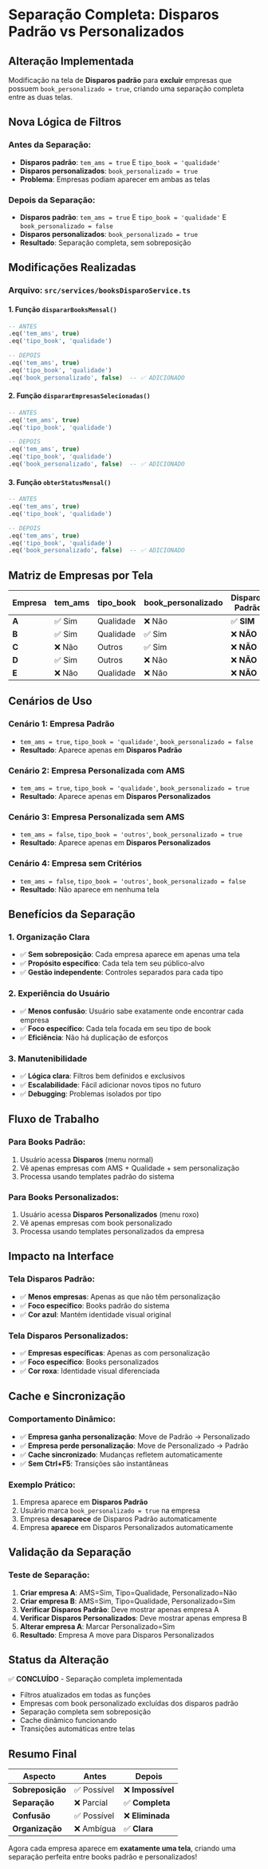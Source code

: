 # Separação Completa: Disparos Padrão vs Personalizados

## Alteração Implementada

Modificação na tela de **Disparos padrão** para **excluir** empresas que possuem `book_personalizado = true`, criando uma separação completa entre as duas telas.

## Nova Lógica de Filtros

### **Antes da Separação:**
- **Disparos padrão**: `tem_ams = true` E `tipo_book = 'qualidade'`
- **Disparos personalizados**: `book_personalizado = true`
- **Problema**: Empresas podiam aparecer em ambas as telas

### **Depois da Separação:**
- **Disparos padrão**: `tem_ams = true` E `tipo_book = 'qualidade'` E `book_personalizado = false`
- **Disparos personalizados**: `book_personalizado = true`
- **Resultado**: Separação completa, sem sobreposição

## Modificações Realizadas

### Arquivo: `src/services/booksDisparoService.ts`

#### 1. **Função `dispararBooksMensal()`**
```sql
-- ANTES
.eq('tem_ams', true)
.eq('tipo_book', 'qualidade')

-- DEPOIS
.eq('tem_ams', true)
.eq('tipo_book', 'qualidade')
.eq('book_personalizado', false)  -- ✅ ADICIONADO
```

#### 2. **Função `dispararEmpresasSelecionadas()`**
```sql
-- ANTES
.eq('tem_ams', true)
.eq('tipo_book', 'qualidade')

-- DEPOIS
.eq('tem_ams', true)
.eq('tipo_book', 'qualidade')
.eq('book_personalizado', false)  -- ✅ ADICIONADO
```

#### 3. **Função `obterStatusMensal()`**
```sql
-- ANTES
.eq('tem_ams', true)
.eq('tipo_book', 'qualidade')

-- DEPOIS
.eq('tem_ams', true)
.eq('tipo_book', 'qualidade')
.eq('book_personalizado', false)  -- ✅ ADICIONADO
```

## Matriz de Empresas por Tela

| Empresa | tem_ams | tipo_book | book_personalizado | Disparos Padrão | Disparos Personalizados |
|---------|---------|-----------|-------------------|-----------------|------------------------|
| **A** | ✅ Sim | Qualidade | ❌ Não | ✅ **SIM** | ❌ **NÃO** |
| **B** | ✅ Sim | Qualidade | ✅ Sim | ❌ **NÃO** | ✅ **SIM** |
| **C** | ❌ Não | Outros | ✅ Sim | ❌ **NÃO** | ✅ **SIM** |
| **D** | ✅ Sim | Outros | ❌ Não | ❌ **NÃO** | ❌ **NÃO** |
| **E** | ❌ Não | Qualidade | ❌ Não | ❌ **NÃO** | ❌ **NÃO** |

## Cenários de Uso

### **Cenário 1: Empresa Padrão**
- `tem_ams = true`, `tipo_book = 'qualidade'`, `book_personalizado = false`
- **Resultado**: Aparece apenas em **Disparos Padrão**

### **Cenário 2: Empresa Personalizada com AMS**
- `tem_ams = true`, `tipo_book = 'qualidade'`, `book_personalizado = true`
- **Resultado**: Aparece apenas em **Disparos Personalizados**

### **Cenário 3: Empresa Personalizada sem AMS**
- `tem_ams = false`, `tipo_book = 'outros'`, `book_personalizado = true`
- **Resultado**: Aparece apenas em **Disparos Personalizados**

### **Cenário 4: Empresa sem Critérios**
- `tem_ams = false`, `tipo_book = 'outros'`, `book_personalizado = false`
- **Resultado**: Não aparece em nenhuma tela

## Benefícios da Separação

### **1. Organização Clara**
- ✅ **Sem sobreposição**: Cada empresa aparece em apenas uma tela
- ✅ **Propósito específico**: Cada tela tem seu público-alvo
- ✅ **Gestão independente**: Controles separados para cada tipo

### **2. Experiência do Usuário**
- ✅ **Menos confusão**: Usuário sabe exatamente onde encontrar cada empresa
- ✅ **Foco específico**: Cada tela focada em seu tipo de book
- ✅ **Eficiência**: Não há duplicação de esforços

### **3. Manutenibilidade**
- ✅ **Lógica clara**: Filtros bem definidos e exclusivos
- ✅ **Escalabilidade**: Fácil adicionar novos tipos no futuro
- ✅ **Debugging**: Problemas isolados por tipo

## Fluxo de Trabalho

### **Para Books Padrão:**
1. Usuário acessa **Disparos** (menu normal)
2. Vê apenas empresas com AMS + Qualidade + sem personalização
3. Processa usando templates padrão do sistema

### **Para Books Personalizados:**
1. Usuário acessa **Disparos Personalizados** (menu roxo)
2. Vê apenas empresas com book personalizado
3. Processa usando templates personalizados da empresa

## Impacto na Interface

### **Tela Disparos Padrão:**
- ✅ **Menos empresas**: Apenas as que não têm personalização
- ✅ **Foco específico**: Books padrão do sistema
- ✅ **Cor azul**: Mantém identidade visual original

### **Tela Disparos Personalizados:**
- ✅ **Empresas específicas**: Apenas as com personalização
- ✅ **Foco específico**: Books personalizados
- ✅ **Cor roxa**: Identidade visual diferenciada

## Cache e Sincronização

### **Comportamento Dinâmico:**
- ✅ **Empresa ganha personalização**: Move de Padrão → Personalizado
- ✅ **Empresa perde personalização**: Move de Personalizado → Padrão
- ✅ **Cache sincronizado**: Mudanças refletem automaticamente
- ✅ **Sem Ctrl+F5**: Transições são instantâneas

### **Exemplo Prático:**
1. Empresa aparece em **Disparos Padrão**
2. Usuário marca `book_personalizado = true` na empresa
3. Empresa **desaparece** de Disparos Padrão automaticamente
4. Empresa **aparece** em Disparos Personalizados automaticamente

## Validação da Separação

### **Teste de Separação:**
1. **Criar empresa A**: AMS=Sim, Tipo=Qualidade, Personalizado=Não
2. **Criar empresa B**: AMS=Sim, Tipo=Qualidade, Personalizado=Sim
3. **Verificar Disparos Padrão**: Deve mostrar apenas empresa A
4. **Verificar Disparos Personalizados**: Deve mostrar apenas empresa B
5. **Alterar empresa A**: Marcar Personalizado=Sim
6. **Resultado**: Empresa A move para Disparos Personalizados

## Status da Alteração

✅ **CONCLUÍDO** - Separação completa implementada
- Filtros atualizados em todas as funções
- Empresas com book personalizado excluídas dos disparos padrão
- Separação completa sem sobreposição
- Cache dinâmico funcionando
- Transições automáticas entre telas

## Resumo Final

| Aspecto | Antes | Depois |
|---------|-------|--------|
| **Sobreposição** | ✅ Possível | ❌ **Impossível** |
| **Separação** | ❌ Parcial | ✅ **Completa** |
| **Confusão** | ✅ Possível | ❌ **Eliminada** |
| **Organização** | ❌ Ambígua | ✅ **Clara** |

Agora cada empresa aparece em **exatamente uma tela**, criando uma separação perfeita entre books padrão e personalizados!